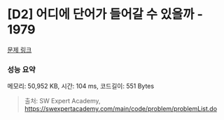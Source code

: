 # [D2] 어디에 단어가 들어갈 수 있을까 - 1979 

[문제 링크](https://swexpertacademy.com/main/code/problem/problemDetail.do?contestProbId=AV5PuPq6AaQDFAUq) 

### 성능 요약

메모리: 50,952 KB, 시간: 104 ms, 코드길이: 551 Bytes



> 출처: SW Expert Academy, https://swexpertacademy.com/main/code/problem/problemList.do